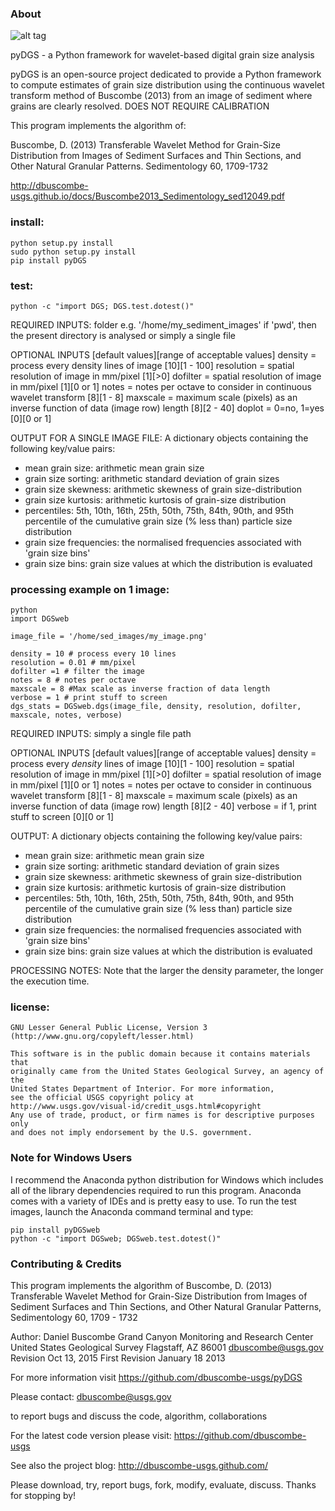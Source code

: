 ### About

![alt tag](http://dbuscombe-usgs.github.io/figs/2013-02-24-dgs/nicegrains1.jpg)

pyDGS - a Python framework for wavelet-based digital grain size analysis

pyDGS is an open-source project dedicated to provide a Python framework to compute estimates of grain size distribution  using the continuous wavelet transform method of Buscombe (2013) from an image of sediment where grains are clearly resolved. DOES NOT REQUIRE CALIBRATION

This program implements the algorithm of:

Buscombe, D. (2013) Transferable Wavelet Method for Grain-Size Distribution from Images of Sediment Surfaces and Thin Sections, and Other Natural Granular Patterns. Sedimentology 60, 1709-1732

http://dbuscombe-usgs.github.io/docs/Buscombe2013_Sedimentology_sed12049.pdf

### install:
    python setup.py install
    sudo python setup.py install
    pip install pyDGS
    
### test:
    python -c "import DGS; DGS.test.dotest()"

 REQUIRED INPUTS:
 folder e.g. '/home/my_sediment_images'
 if 'pwd', then the present directory is analysed
 or simply a single file
 
 OPTIONAL INPUTS [default values][range of acceptable values]
 density = process every density lines of image [10][1 - 100]
 resolution = spatial resolution of image in mm/pixel [1][>0]
 dofilter = spatial resolution of image in mm/pixel [1][0 or 1]
 notes = notes per octave to consider in continuous wavelet transform [8][1 - 8]
 maxscale = maximum scale (pixels) as an inverse function of data (image row) length [8][2 - 40]
 doplot = 0=no, 1=yes [0][0 or 1]

OUTPUT FOR A SINGLE IMAGE FILE:
A dictionary objects containing the following key/value pairs:
* mean grain size: arithmetic mean grain size
* grain size sorting: arithmetic standard deviation of grain sizes
* grain size skewness: arithmetic skewness of grain size-distribution
* grain size kurtosis: arithmetic kurtosis of grain-size distribution
* percentiles: 5th, 10th, 16th, 25th, 50th, 75th, 84th, 90th, and 95th percentile of the cumulative grain size (% less than) particle size distribution
* grain size frequencies: the normalised frequencies associated with 'grain size bins'
* grain size bins: grain size values at which the distribution is evaluated


### processing example on 1 image:
    python
    import DGSweb

    image_file = '/home/sed_images/my_image.png'

    density = 10 # process every 10 lines
    resolution = 0.01 # mm/pixel
    dofilter =1 # filter the image
    notes = 8 # notes per octave
    maxscale = 8 #Max scale as inverse fraction of data length
    verbose = 1 # print stuff to screen
    dgs_stats = DGSweb.dgs(image_file, density, resolution, dofilter, maxscale, notes, verbose)

 REQUIRED INPUTS:
 simply a single file path
 
 OPTIONAL INPUTS [default values][range of acceptable values]
 density = process every *density* lines of image [10][1 - 100]
 resolution = spatial resolution of image in mm/pixel [1][>0]
 dofilter = spatial resolution of image in mm/pixel [1][0 or 1]
 notes = notes per octave to consider in continuous wavelet transform [8][1 - 8]
 maxscale = maximum scale (pixels) as an inverse function of data (image row) length [8][2 - 40]
 verbose = if 1, print stuff to screen [0][0 or 1]

OUTPUT:
A dictionary objects containing the following key/value pairs:
* mean grain size: arithmetic mean grain size
* grain size sorting: arithmetic standard deviation of grain sizes
* grain size skewness: arithmetic skewness of grain size-distribution
* grain size kurtosis: arithmetic kurtosis of grain-size distribution
* percentiles: 5th, 10th, 16th, 25th, 50th, 75th, 84th, 90th, and 95th percentile of the cumulative grain size (% less than) particle size distribution
* grain size frequencies: the normalised frequencies associated with 'grain size bins'
* grain size bins: grain size values at which the distribution is evaluated

PROCESSING NOTES:
Note that the larger the density parameter, the longer the execution time. 

### license:
    GNU Lesser General Public License, Version 3
    (http://www.gnu.org/copyleft/lesser.html)
    
    This software is in the public domain because it contains materials that
    originally came from the United States Geological Survey, an agency of the
    United States Department of Interior. For more information, 
    see the official USGS copyright policy at
    http://www.usgs.gov/visual-id/credit_usgs.html#copyright
    Any use of trade, product, or firm names is for descriptive purposes only 
    and does not imply endorsement by the U.S. government.
    
### Note for Windows Users

I recommend the Anaconda python distribution for Windows which includes all of the library dependencies required to run this program. Anaconda comes with a variety of IDEs and is pretty easy to use. To run the test images, launch the Anaconda command terminal and type:

```
pip install pyDGSweb
python -c "import DGSweb; DGSweb.test.dotest()"
```

### Contributing & Credits

This program implements the algorithm of 
Buscombe, D. (2013) Transferable Wavelet Method for Grain-Size Distribution from Images of Sediment Surfaces and Thin Sections, and Other Natural Granular Patterns, Sedimentology 60, 1709 - 1732

 Author:  Daniel Buscombe
           Grand Canyon Monitoring and Research Center
           United States Geological Survey
           Flagstaff, AZ 86001
           dbuscombe@usgs.gov
 Revision Oct 13, 2015
 First Revision January 18 2013

For more information visit https://github.com/dbuscombe-usgs/pyDGS

Please contact:
dbuscombe@usgs.gov

to report bugs and discuss the code, algorithm, collaborations

For the latest code version please visit:
https://github.com/dbuscombe-usgs

See also the project blog: 
http://dbuscombe-usgs.github.com/

Please download, try, report bugs, fork, modify, evaluate, discuss. Thanks for stopping by!
